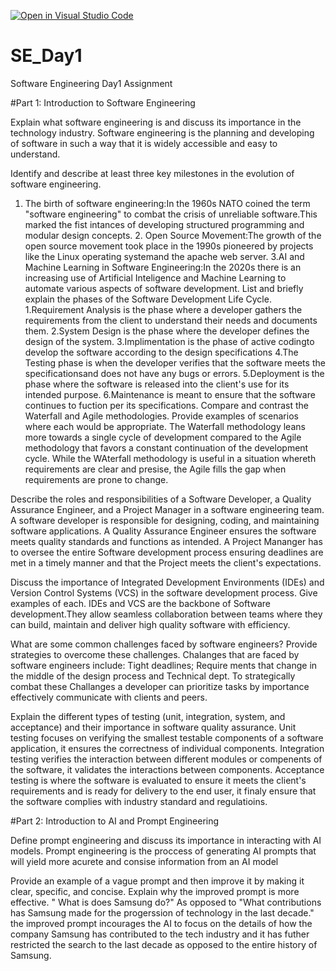 [![Open in Visual Studio Code](https://classroom.github.com/assets/open-in-vscode-2e0aaae1b6195c2367325f4f02e2d04e9abb55f0b24a779b69b11b9e10269abc.svg)](https://classroom.github.com/online_ide?assignment_repo_id=18367403&assignment_repo_type=AssignmentRepo)
# SE_Day1
Software Engineering Day1 Assignment

#Part 1: Introduction to Software Engineering

Explain what software engineering is and discuss its importance in the technology industry.
    Software engineering is the planning and developing of software in such a way that it is widely accessible and easy to       understand.

Identify and describe at least three key milestones in the evolution of software engineering.
   1. The birth of software engineering:In the 1960s NATO coined the term "software engineering" to combat the crisis of           unreliable software.This marked the fist intances of developing structured programming and modular design concepts.
    2. Open Source Movement:The growth of the open source movement took place in the 1990s pioneered by projects like the           Linux operating systemand the apache web server.
    3.AI and Machine Learning in Software Engineering:In the 2020s there is an increasing use of Artificial Inteligence and       Machine Learning to automate various aspects of software development.
List and briefly explain the phases of the Software Development Life Cycle.
   1.Requirement Analysis is the phase where a developer gathers the requirements from the client to understand their needs       and documents them.
    2.System Design is the phase where the developer defines the design of the system.
    3.Implimentation is the phase of active codingto develop the software according to the design specifications
    4.The Testing phase is when the developer verifies that the software meets the specificationsand does not have any bugs       or errors.
    5.Deployment is the phase where the software is released into the client's use for its intended purpose.
    6.Maintenance is meant to ensure that the software continues to fuction per its specifications.
Compare and contrast the Waterfall and Agile methodologies. Provide examples of scenarios where each would be appropriate.
    The Waterfall methodology leans more towards a single cycle of development compared to the Agile methodology that favors     a constant continuation of the development cycle. While the WAterfall methodology is useful in a situation whereth           requirements are clear and presise, the Agile fills the gap when requirements are prone to change.

Describe the roles and responsibilities of a Software Developer, a Quality Assurance Engineer, and a Project Manager in a software engineering team.
    A software developer is responsible for designing, coding, and maintaining software applications. A Quality Assurance        Engineer ensures the software meets quality standards and functions as intended. A Project Mananger has to oversee the       entire Software development process ensuring deadlines are met in a timely manner and that the Project meets the             client's expectations.

Discuss the importance of Integrated Development Environments (IDEs) and Version Control Systems (VCS) in the software development process. Give examples of each.
    IDEs and VCS are the backbone of Software development.They allow seamless collaboration between teams where they can         build, maintain and deliver high quality software with efficiency.

What are some common challenges faced by software engineers? Provide strategies to overcome these challenges.
    Chalanges that are faced by software engineers include: Tight deadlines; Require ments that change in the middle of the design process and Technical dept. To strategically combat these Challanges a developer can prioritize tasks by importance 
    effectively communicate with clients and peers.

Explain the different types of testing (unit, integration, system, and acceptance) and their importance in software quality assurance.
    Unit testing focuses on verifying the smallest testable components of a software application, it ensures the correctness of individual components. Integration testing verifies the interaction between different modules or compenents of the software, it validates the interactions between components. Acceptance testing is where the software is evaluated to ensure it meets the client's requirements and is ready for delivery to the end user, it finaly ensure that the software complies with industry standard and regulatioins.

#Part 2: Introduction to AI and Prompt Engineering


Define prompt engineering and discuss its importance in interacting with AI models.
    Prompt engineering is the proccess of generating AI prompts that will yield more acurete and consise information from an     AI model

Provide an example of a vague prompt and then improve it by making it clear, specific, and concise. Explain why the improved prompt is more effective.
    " What is does Samsung do?" As opposed to "What contributions has Samsung made for the progerssion of technology in the last decade." the improved prompt incourages the AI to focus on the details of how the company Samsung has contributed to the tech industry and it has futher restricted the search to the last decade as opposed to the entire history of Samsung.

